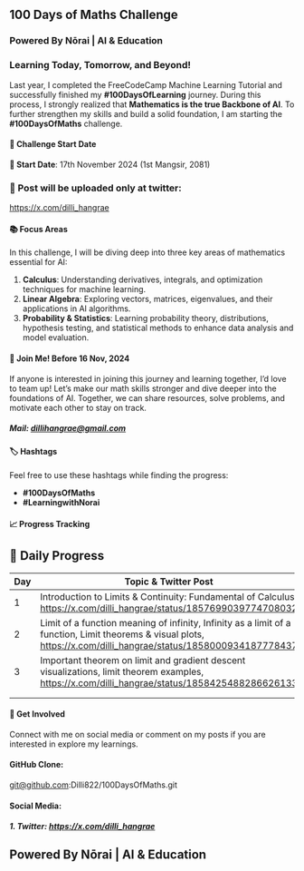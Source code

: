 


## 100 Days of Maths Challenge
### Powered By Nōrai | AI & Education
### Learning Today, Tomorrow, and Beyond!
Last year, I completed the FreeCodeCamp Machine Learning Tutorial and successfully finished my **#100DaysOfLearning** journey. During this process, I strongly realized that **Mathematics is the true Backbone of AI**. To further strengthen my skills and build a solid foundation, I am starting the **#100DaysOfMaths** challenge.

#### 🚀 Challenge Start Date
**📅 Start Date**: 17th November 2024 (1st Mangsir, 2081)

### 🧮 Post will be uploaded only at twitter:
https://x.com/dilli_hangrae

#### 📚 Focus Areas
In this challenge, I will be diving deep into three key areas of mathematics essential for AI:

1. **Calculus**: Understanding derivatives, integrals, and optimization techniques for machine learning.
2. **Linear Algebra**: Exploring vectors, matrices, eigenvalues, and their applications in AI algorithms.
3. **Probability & Statistics**: Learning probability theory, distributions, hypothesis testing, and statistical methods to enhance data analysis and model evaluation.

#### 🤝 Join Me! Before 16 Nov, 2024
If anyone is interested in joining this journey and learning together, I’d love to team up! Let’s make our math skills stronger and dive deeper into the foundations of AI. Together, we can share resources, solve problems, and motivate each other to stay on track.
##### Mail: dillihangrae@gmail.com


#### 🏷️ Hashtags
Feel free to use these hashtags while finding the progress:
- **#100DaysOfMaths**
- **#LearningwithNorai**

#### 📈 Progress Tracking
## 📝 Daily Progress

| Day | Topic & Twitter Post 
| --- | ------------------------------------------------------------------------------------------
| 1   | Introduction to Limits & Continuity: Fundamental of Calculus, https://x.com/dilli_hangrae/status/1857699039774708032
| 2   | Limit of a function meaning of infinity, Infinity as a limit of a function, Limit theorems & visual plots, https://x.com/dilli_hangrae/status/1858000934187778437
| 3   | Important theorem on limit and gradient descent visualizations, limit theorem examples, https://x.com/dilli_hangrae/status/1858425488286626133
| |
| |



#### 💬 Get Involved
Connect with me on social media or comment on my posts if you are interested in explore my learnings.

#### GitHub Clone: 
git@github.com:Dilli822/100DaysOfMaths.git

#### Social Media:
##### 1. Twitter: https://x.com/dilli_hangrae

## Powered By Nōrai | AI & Education

